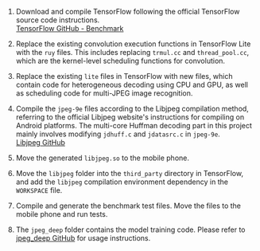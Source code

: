 1. Download and compile TensorFlow following the official TensorFlow source code instructions.  
   [TensorFlow GitHub - Benchmark](https://github.com/tensorflow/tensorflow/tree/master/tensorflow/lite/tools/benchmark)

2. Replace the existing convolution execution functions in TensorFlow Lite with the `ruy` files. This includes replacing `trmul.cc` and `thread_pool.cc`, which are the kernel-level scheduling functions for convolution.

3. Replace the existing `lite` files in TensorFlow with new files, which contain code for heterogeneous decoding using CPU and GPU, as well as scheduling code for multi-JPEG image recognition.

4. Compile the `jpeg-9e` files according to the Libjpeg compilation method, referring to the official Libjpeg website's instructions for compiling on Android platforms. The multi-core Huffman decoding part in this project mainly involves modifying `jdhuff.c` and `jdatasrc.c` in `jpeg-9e`.  
   [Libjpeg GitHub](https://github.com/winlibs/libjpeg)

5. Move the generated `libjpeg.so` to the mobile phone.

6. Move the `libjpeg` folder into the `third_party` directory in TensorFlow, and add the `libjpeg` compilation environment dependency in the `WORKSPACE` file.

7. Compile and generate the benchmark test files. Move the files to the mobile phone and run tests.

8. The `jpeg_deep` folder contains the model training code. Please refer to [jpeg_deep GitHub](https://github.com/D3lt4lph4/jpeg_deep) for usage instructions.